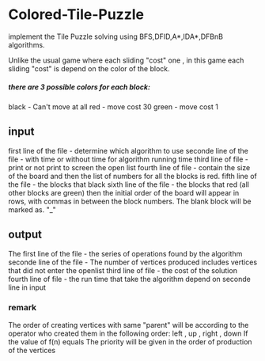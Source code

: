 # Colored-Tile-Puzzle
implement the Tile Puzzle solving using BFS,DFID,A*,IDA*,DFBnB algorithms. 

Unlike the usual game where each sliding "cost" one ,
in this game each sliding "cost" is depend on the color of the block.

##### there are 3 possible colors for each block:
black - Can't move at all
red - move cost 30
green - move cost 1 

## input
first line of the file - determine which algorithm to use 
seconde line of the file - with time or without time for algorithm running time
third line of file - print or not print to screen the open list
fourth line of file - contain the size of the board   and then the list of numbers for all the blocks is red.
fifth line of the file - the blocks that black
sixth line of the file - the blocks that red (all other blocks are green)
then the initial order of the board will appear in rows, with commas in between the block numbers. The blank block will be marked as. "_"

## output
The first line of the file - the series of operations found by the algorithm
seconde line of the file - The number of vertices produced includes vertices that did not enter the openlist
third line of file - the cost of the solution
fourth line of file - the run time that take the algorithm depend on seconde line in input

### remark
The order of creating vertices with same "parent" will be according to the operator who created them in the following order: left , up , right , down
If the value of f(n) equals
The priority will be given in the order of production of the vertices


